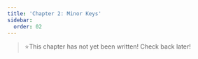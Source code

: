 ```yaml
---
title: 'Chapter 2: Minor Keys'
sidebar:
  order: 02
---
```


> ⭐This chapter has not yet been written! Check back later!

